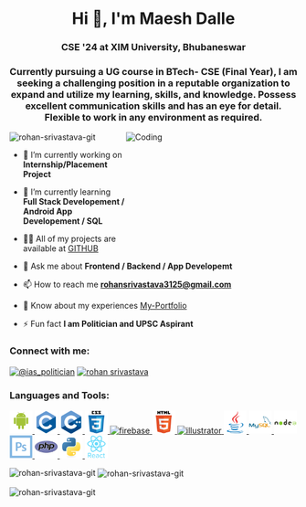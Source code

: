 
<h1 align="center">Hi 👋, I'm Maesh Dalle</h1>
<h3 align="center">CSE '24 at XIM University, Bhubaneswar</h3>
<h3 align="center">Currently pursuing a UG course in BTech- CSE (Final Year), I am seeking a challenging position in a reputable organization to expand and utilize my learning, skills, and knowledge. Possess excellent communication skills and has an eye for detail. Flexible to work in any environment as required.</h3>
<img align="right" alt="Coding" height= "200" width="300" src="http://www.web24zone.com/wp-content/uploads/2022/10/46207-programmer-1.gif">

<p align="left"> <img src="https://komarev.com/ghpvc/?username=rohan-srivastava-git&label=Profile%20views&color=0e75b6&style=flat" alt="rohan-srivastava-git" /> </p>



- 🔭 I’m currently working on **Internship/Placement Project**

- 🌱 I’m currently learning **Full Stack Developement / Android App Developement / SQL**

- 👨‍💻 All of my projects are available at [GITHUB](https://github.com/ROHAN-SRIVASTAVA-GIT)

- 💬 Ask me about **Frontend / Backend / App Developemt**

- 📫 How to reach me **rohansrivastava3125@gmail.com**

- 📄 Know about my experiences [My-Portfolio](https://rohan-srivastava-git.github.io/My-Portfolio/)

- ⚡ Fun fact **I am Politician and UPSC Aspirant**

<h3 align="left">Connect with me:</h3>
<p align="left">
<a href="https://twitter.com/ias_politician" target="blank"><img align="center" src="https://raw.githubusercontent.com/rahuldkjain/github-profile-readme-generator/master/src/images/icons/Social/twitter.svg" alt="@ias_politician" height="30" width="40" /></a>
<a href="https://www.linkedin.com/in/rohan3125/" target="blank"><img align="center" src="https://raw.githubusercontent.com/rahuldkjain/github-profile-readme-generator/master/src/images/icons/Social/linked-in-alt.svg" alt="rohan srivastava" height="30" width="40" /></a>
</p>

<h3 align="left">Languages and Tools:</h3>
<p align="left"> <a href="https://developer.android.com" target="_blank" rel="noreferrer"> <img src="https://raw.githubusercontent.com/devicons/devicon/master/icons/android/android-original-wordmark.svg" alt="android" width="40" height="40"/> </a> <a href="https://www.cprogramming.com/" target="_blank" rel="noreferrer"> <img src="https://raw.githubusercontent.com/devicons/devicon/master/icons/c/c-original.svg" alt="c" width="40" height="40"/> </a> <a href="https://www.w3schools.com/cpp/" target="_blank" rel="noreferrer"> <img src="https://raw.githubusercontent.com/devicons/devicon/master/icons/cplusplus/cplusplus-original.svg" alt="cplusplus" width="40" height="40"/> </a> <a href="https://www.w3schools.com/css/" target="_blank" rel="noreferrer"> <img src="https://raw.githubusercontent.com/devicons/devicon/master/icons/css3/css3-original-wordmark.svg" alt="css3" width="40" height="40"/> </a> <a href="https://firebase.google.com/" target="_blank" rel="noreferrer"> <img src="https://www.vectorlogo.zone/logos/firebase/firebase-icon.svg" alt="firebase" width="40" height="40"/> </a> <a href="https://www.w3.org/html/" target="_blank" rel="noreferrer"> <img src="https://raw.githubusercontent.com/devicons/devicon/master/icons/html5/html5-original-wordmark.svg" alt="html5" width="40" height="40"/> </a> <a href="https://www.adobe.com/in/products/illustrator.html" target="_blank" rel="noreferrer"> <img src="https://www.vectorlogo.zone/logos/adobe_illustrator/adobe_illustrator-icon.svg" alt="illustrator" width="40" height="40"/> </a> <a href="https://www.java.com" target="_blank" rel="noreferrer"> <img src="https://raw.githubusercontent.com/devicons/devicon/master/icons/java/java-original.svg" alt="java" width="40" height="40"/> </a> <a href="https://www.mysql.com/" target="_blank" rel="noreferrer"> <img src="https://raw.githubusercontent.com/devicons/devicon/master/icons/mysql/mysql-original-wordmark.svg" alt="mysql" width="40" height="40"/> </a> <a href="https://nodejs.org" target="_blank" rel="noreferrer"> <img src="https://raw.githubusercontent.com/devicons/devicon/master/icons/nodejs/nodejs-original-wordmark.svg" alt="nodejs" width="40" height="40"/> </a> <a href="https://www.photoshop.com/en" target="_blank" rel="noreferrer"> <img src="https://raw.githubusercontent.com/devicons/devicon/master/icons/photoshop/photoshop-line.svg" alt="photoshop" width="40" height="40"/> </a> <a href="https://www.php.net" target="_blank" rel="noreferrer"> <img src="https://raw.githubusercontent.com/devicons/devicon/master/icons/php/php-original.svg" alt="php" width="40" height="40"/> </a> <a href="https://www.python.org" target="_blank" rel="noreferrer"> <img src="https://raw.githubusercontent.com/devicons/devicon/master/icons/python/python-original.svg" alt="python" width="40" height="40"/> </a> <a href="https://reactjs.org/" target="_blank" rel="noreferrer"> <img src="https://raw.githubusercontent.com/devicons/devicon/master/icons/react/react-original-wordmark.svg" alt="react" width="40" height="40"/> </a> </p>

<p><img align="left" src="https://github-readme-stats.vercel.app/api/top-langs?username=rohan-srivastava-git&show_icons=true&locale=en&layout=compact" alt="rohan-srivastava-git" />

</p>

<p>&nbsp;<img align="center" src="https://github-readme-stats.vercel.app/api?username=rohan-srivastava-git&show_icons=true&locale=en" alt="rohan-srivastava-git" />

</p>

<p><img align="center" src="https://github-readme-streak-stats.herokuapp.com/?user=rohan-srivastava-git&" alt="rohan-srivastava-git" />

</p>
